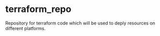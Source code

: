 # terraform_repo
Repository for terraform code which will be used to deply resources on different platforms.
